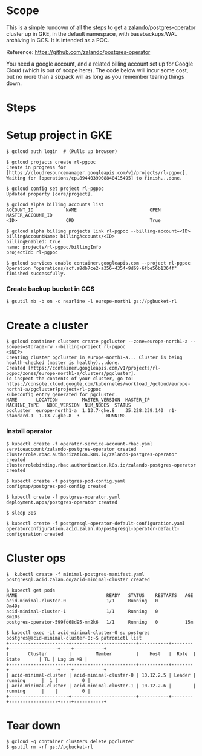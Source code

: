 # Scope

This is a simple rundown of all the steps to get a zalando/postgres-operator cluster up in GKE, in the default namespace, with basebackups/WAL archiving in GCS. It is intended as a POC.

Reference: https://github.com/zalando/postgres-operator

You need a google account, and a related billing account set up for Google Cloud (which is out of scope here). The code below will incur some cost, but no more than a sixpack will as long as you remember tearing things down.

# Steps

# Setup project in GKE

```console
$ gcloud auth login  # (Pulls up browser)

$ gcloud projects create rl-pgpoc
Create in progress for [https://cloudresourcemanager.googleapis.com/v1/projects/rl-pgpoc].
Waiting for [operations/cp.8944039908840415495] to finish...done.
     
$ gcloud config set project rl-pgpoc
Updated property [core/project].

$ gcloud alpha billing accounts list
ACCOUNT_ID            NAME                           OPEN  MASTER_ACCOUNT_ID
<ID>				  CRD                            True

$ gcloud alpha billing projects link rl-pgpoc --billing-account=<ID>
billingAccountName: billingAccounts/<ID>
billingEnabled: true
name: projects/rl-pgpoc/billingInfo
projectId: rl-pgpoc

$ gcloud services enable container.googleapis.com --project rl-pgpoc
Operation "operations/acf.a8db7ce2-a356-4354-9d69-6fbe56b1364f" finished successfully.
```

### Create backup bucket in GCS

```console
$ gsutil mb -b on -c nearline -l europe-north1 gs://pgbucket-rl
```

# Create a cluster

```console
$ gcloud container clusters create pgcluster --zone=europe-north1-a --scopes=storage-rw --billing-project rl-pgpoc
<SNIP>
Creating cluster pgcluster in europe-north1-a... Cluster is being health-checked (master is healthy)...done.
Created [https://container.googleapis.com/v1/projects/rl-pgpoc/zones/europe-north1-a/clusters/pgcluster].
To inspect the contents of your cluster, go to: https://console.cloud.google.com/kubernetes/workload_/gcloud/europe-north1-a/pgcluster?project=rl-pgpoc
kubeconfig entry generated for pgcluster.
NAME       LOCATION         MASTER_VERSION  MASTER_IP       MACHINE_TYPE   NODE_VERSION  NUM_NODES  STATUS
pgcluster  europe-north1-a  1.13.7-gke.8    35.228.239.140  n1-standard-1  1.13.7-gke.8  3          RUNNING
```

### Install operator

```console
$ kubectl create -f operator-service-account-rbac.yaml 
serviceaccount/zalando-postgres-operator created
clusterrole.rbac.authorization.k8s.io/zalando-postgres-operator created
clusterrolebinding.rbac.authorization.k8s.io/zalando-postgres-operator created

$ kubectl create -f postgres-pod-config.yaml 
configmap/postgres-pod-config created

$ kubectl create -f postgres-operator.yaml 
deployment.apps/postgres-operator created

$ sleep 30s

$ kubectl create -f postgresql-operator-default-configuration.yaml 
operatorconfiguration.acid.zalan.do/postgresql-operator-default-configuration created
```

# Cluster ops

```console
$  kubectl create -f minimal-postgres-manifest.yaml 
postgresql.acid.zalan.do/acid-minimal-cluster created

$ kubectl get pods
NAME                                 READY   STATUS    RESTARTS   AGE
acid-minimal-cluster-0               1/1     Running   0          8m49s
acid-minimal-cluster-1               1/1     Running   0          8m10s
postgres-operator-599fd68d95-mn2k6   1/1     Running   0          15m

$ kubectl exec -it acid-minimal-cluster-0 su postgres
postgres@acid-minimal-cluster-0:~$ patronictl list
+----------------------+------------------------+-----------+--------+------------------+----+-----------+
|       Cluster        |         Member         |    Host   |  Role  |      State       | TL | Lag in MB |
+----------------------+------------------------+-----------+--------+------------------+----+-----------+
| acid-minimal-cluster | acid-minimal-cluster-0 | 10.12.2.5 | Leader |     running      |  1 |         0 |
| acid-minimal-cluster | acid-minimal-cluster-1 | 10.12.2.6 |        |     running      |    |         0 |
+----------------------+------------------------+-----------+--------+------------------+----+-----------+
```

# Tear down

```console
$ gcloud -q container clusters delete pgcluster
$ gsutil rm -rf gs://pgbucket-rl
```

